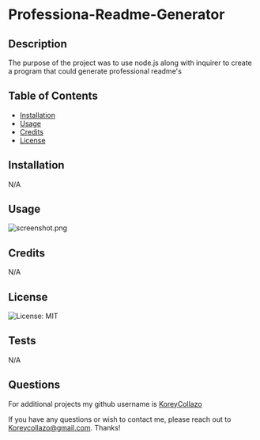 # Professiona-Readme-Generator

## Description
The purpose of the project was to use node.js along with inquirer to create a program that could generate professional readme's

## Table of Contents
  - [Installation](#installation)
  - [Usage](#usage)
  - [Credits](#credits)
  - [License](#license)
  
## Installation
N/A

## Usage

![screenshot.png](assets/images/screenshot.png)

## Credits   

N/A
 
## License
![License: MIT](https://img.shields.io/badge/License-MIT-yellow.svg)

## Tests

N/A

## Questions
For additional projects my github username is [KoreyCollazo](https://github.com/KoreyCollazo)

If you have any questions or wish to contact me, please reach out to Koreycollazo@gmail.com. Thanks!


